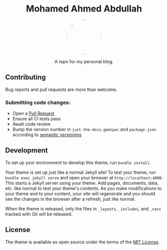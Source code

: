 <br><br>

<p  align="center">
<h1  align="center">Mohamed Ahmed Abdullah</h1>
<p align="center">
<img src="https://avatars3.githubusercontent.com/u/3133201?s=460&u=408682a64f1e71349aec6a724f7e755913c1afa5&v=4" style="border-radius:50%" width="110" border-radius="360px" />
</p>
<p  align="center">A repo for my personal blog.</p>  
</p>

## Contributing

Bug reports and pull requests are more than welcome.

### Submitting code changes:

- Open a [Pull Request](https://github.com/pmarsceill/just-the-docs/pulls)
- Ensure all CI tests pass
- Await code review
- Bump the version number in `just-the-docs.gemspec` and `package.json` according to [semantic versioning](https://semver.org/).

## Development

To set up your environment to develop this theme, run `bundle install`.

Your theme is set up just like a normal Jekyll site! To test your theme, run `bundle exec jekyll serve` and open your browser at `http://localhost:4000`. This starts a Jekyll server using your theme. Add pages, documents, data, etc. like normal to test your theme's contents. As you make modifications to your theme and to your content, your site will regenerate and you should see the changes in the browser after a refresh, just like normal.

When the theme is released, only the files in `_layouts`, `_includes`, and `_sass` tracked with Git will be released.

## License

The theme is available as open source under the terms of the [MIT License](http://opensource.org/licenses/MIT).
